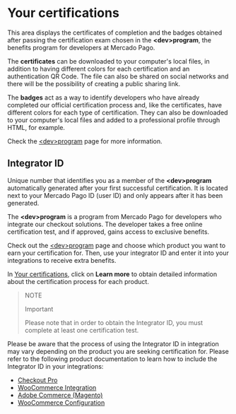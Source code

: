 # Your certifications
 
This area displays the certificates of completion and the badges obtained after passing the certification exam chosen in the **&lt;dev&gt;program**, the benefits program for developers at Mercado Pago.
 
The **certificates** can be downloaded to your computer's local files, in addition to having different colors for each certification and an authentication QR Code. The file can also be shared on social networks and there will be the possibility of creating a public sharing link.
 
The **badges** act as a way to identify developers who have already completed our official certification process and, like the certificates, have different colors for each type of certification. They can also be downloaded to your computer's local files and added to a professional profile through HTML, for example.
 
Check the [&lt;dev&gt;program](/developers/en/developer-program) page for more information.

## Integrator ID
 
Unique number that identifies you as a member of the **&lt;dev&gt;program** automatically generated after your first successful certification. It is located next to your Mercado Pago ID (user ID) and only appears after it has been generated.
 
The **&lt;dev&gt;program** is a program from Mercado Pago for developers who integrate our checkout solutions. The developer takes a free online certification test, and if approved, gains access to exclusive benefits.
 
Check out the [&lt;dev&gt;program](/developers/en/developer-program) page and choose which product you want to earn your certification for. Then, use your integrator ID and enter it into your integrations to receive extra benefits.

In [Your certifications](/developers/panel/developer-program), click on **Learn more** to obtain detailed information about the certification process for each product.

> NOTE
>
> Important
>
> Please note that in order to obtain the Integrator ID, you must complete at least one certification test.

Please be aware that the process of using the Integrator ID in integration may vary depending on the product you are seeking certification for. Please refer to the following product documentation to learn how to include the Integrator ID in your integrations:

   - [Checkout Pro](/developers/en/docs/checkout-pro/additional-content/integration-metrics)
   - [WooCommerce Integration](/developers/en/docs/woocommerce/integration-configuration/plugin-configuration)
   - [Adobe Commerce (Magento)](/developers/en/docs/additional-content/integration-metrics)
   - [WooCommerce Configuration](/developers/en/docs/woocommerce/integration-configuration/plugin-configuration)